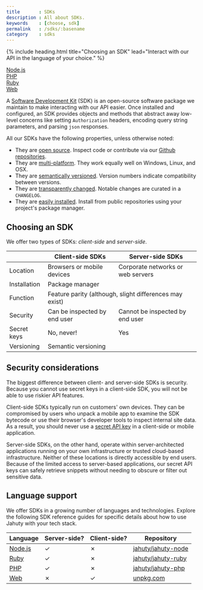 ```yaml
---
title       : SDKs
description : All about SDKs.
keywords    : [choose, sdk]
permalink   : /sdks/:basename
category    : sdks
---
```


{% include heading.html title="Choosing an SDK" lead="Interact with our API in the language of your choice." %}

<div class="row my-4">
  <div class="col-md-3">
    <a class="btn btn-outline-primary btn-block" href="{% link sdks/node.md %}">Node.js</a>
  </div>
  <div class="col-md-3">
    <a class="btn btn-outline-primary btn-block" href="{% link sdks/php.md %}">PHP</a>
  </div>
  <div class="col-md-3">
    <a class="btn btn-outline-primary btn-block" href="{% link sdks/ruby.md %}">Ruby</a>
  </div>
  <div class="col-md-3">
    <a class="btn btn-outline-primary btn-block" href="{% link sdks/web.md %}">Web</a>
  </div>
</div>

A [Software Development Kit](https://en.wikipedia.org/wiki/Software_development_kit) (SDK) is an open-source software package we maintain to make interacting with our API easier. Once installed and configured, an SDK provides objects and methods that abstract away low-level concerns like setting `Authorization` headers, encoding query string parameters, and parsing `json` responses.

All our SDKs have the following properties, unless otherwise noted:

* They are [open source](https://en.wikipedia.org/wiki/Open_source). Inspect code or contribute via our [Github repositories](https://github.com/jahuty).
* They are [multi-platform](https://en.wikipedia.org/wiki/Cross-platform_software). They work equally well on Windows, Linux, and OSX.
* They are [semantically versioned](https://semver.org). Version numbers indicate compatibility between versions.
* They are [transparently changed](https://keepachangelog.com/en/1.0.0/). Notable changes are curated in a `CHANGELOG`.
* They are [easily installed](https://en.wikipedia.org/wiki/Package_manager). Install from public repositories using your project's package manager.

## Choosing an SDK

We offer two types of SDKs: _client-side_ and _server-side_.

<table class="table table-bordered" cellspacing="0" cellpadding="0" border="0">
  <thead>
    <tr>
      <th scope="col">&nbsp;</th>
      <th scope="col">Client-side SDKs</th>
      <th scope="col">Server-side SDKs</th>
    </tr>
  </thead>
  <tbody>
    <tr>
      <td scope="row">
        Location
      </td>
      <td>
        Browsers or mobile devices
      </td>
      <td>
        Corporate networks or web servers
      </td>
    </tr>
    <tr>
      <td scope="row">
        Installation
      </td>
      <td colspan="2">
        Package manager
      </td>
    </tr>
    <tr>
      <td>
        Function
      </td>
      <td colspan="2">
        Feature parity <span class="text-muted">(although, slight differences may exist)</span>
      </td>
    </tr>
    <tr>
      <td>
        Security
      </td>
      <td>
        Can be inspected by end user
      </td>
      <td>
        Cannot be inspected by end user
      </td>
    </tr>
    <tr>
      <td>
        Secret keys
      </td>
      <td>
        No, never!
      </td>
      <td>
        Yes
      </td>
    </tr>
    <tr>
      <td>
        Versioning
      </td>
      <td colspan="2">
        Semantic versioning
      </td>
    </tr>
  </tbody>
</table>

## Security considerations

The biggest difference between client- and server-side SDKs is security. Because you cannot use secret keys in a client-side SDK, you will not be able to use riskier API features.

Client-side SDKs typically run on customers' own devices. They can be compromised by users who unpack a mobile app to examine the SDK bytecode or use their browser's developer tools to inspect internal site data. As a result, you should never use a [secret API key](/components/api-keys) in a client-side or mobile application.

Server-side SDKs, on the other hand, operate within server-architected applications running on your own infrastructure or trusted cloud-based infrastructure. Neither of these locations is directly accessible by end users. Because of the limited access to server-based applications, our secret API keys can safely retrieve snippets without needing to obscure or filter out sensitive data.

## Language support

We offer SDKs in a growing number of languages and technologies. Explore the following SDK reference guides for specific details about how to use Jahuty with your tech stack.

<table class="table table-bordered" cellspacing="0" cellpadding="0" border="0">
  <thead>
    <th>Language</th>
    <th>Server-side?</th>
    <th>Client-side?</th>
    <th>Repository</th>
  </thead>
  <tbody>
    <tr>
      <td>
        <a href="{% link sdks/node.md %}">Node.js</a>
      </td>
      <td>
        <span class="text-success">&check;</span>
      </td>
      <td>
        <span class="text-danger">&cross;</span>
      </td>
      <td>
        <a href="{{ site.data.urls.sdks.node }}">jahuty/jahuty-node</a>
      </td>
    </tr>
    <tr>
      <td>
        <a href="{% link sdks/ruby.md %}">Ruby</a>
      </td>
      <td>
        <span class="text-success">&check;</span>
      </td>
      <td>
        <span class="text-danger">&cross;</span>
      </td>
      <td>
        <a href="{{ site.data.urls.sdks.ruby }}">jahuty/jahuty-ruby</a>
      </td>
    </tr>
    <tr>
      <td>
        <a href="{% link sdks/php.md %}">PHP</a>
      </td>
      <td>
        <span class="text-success">&check;</span>
      </td>
      <td>
        <span class="text-danger">&cross;</span>
      </td>
      <td>
        <a href="{{ site.data.urls.sdks.php }}">jahuty/jahuty-php</a>
      </td>
    </tr>
    <tr>
      <td>
        <a href="{% link sdks/web.md %}">Web</a>
      </td>
      <td>
        <span class="text-danger">&cross;</span>
      </td>
      <td>
        <span class="text-success">&check;</span>
      </td>
      <td>
        <a href="{{ site.data.urls.sdks.web }}">unpkg.com</a>
      </td>
    </tr>
  </tbody>
</table>

